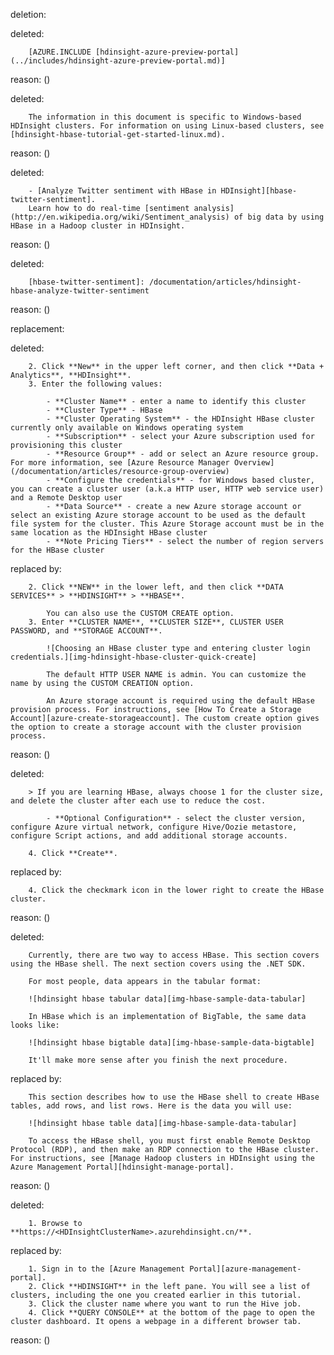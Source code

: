 deletion:

deleted:

		[AZURE.INCLUDE [hdinsight-azure-preview-portal](../includes/hdinsight-azure-preview-portal.md)]

reason: ()

deleted:

		The information in this document is specific to Windows-based HDInsight clusters. For information on using Linux-based clusters, see [hdinsight-hbase-tutorial-get-started-linux.md).

reason: ()

deleted:

		- [Analyze Twitter sentiment with HBase in HDInsight][hbase-twitter-sentiment].
		Learn how to do real-time [sentiment analysis](http://en.wikipedia.org/wiki/Sentiment_analysis) of big data by using HBase in a Hadoop cluster in HDInsight.

reason: ()

deleted:

		[hbase-twitter-sentiment]: /documentation/articles/hdinsight-hbase-analyze-twitter-sentiment

reason: ()

replacement:

deleted:

		2. Click **New** in the upper left corner, and then click **Data + Analytics**, **HDInsight**.
		3. Enter the following values:
		
			- **Cluster Name** - enter a name to identify this cluster
			- **Cluster Type** - HBase
			- **Cluster Operating System** - the HDInsight HBase cluster currently only available on Windows operating system
			- **Subscription** - select your Azure subscription used for provisioning this cluster
			- **Resource Group** - add or select an Azure resource group. For more information, see [Azure Resource Manager Overview](/documentation/articles/resource-group-overview)
			- **Configure the credentials** - for Windows based cluster, you can create a cluster user (a.k.a HTTP user, HTTP web service user) and a Remote Desktop user
			- **Data Source** - create a new Azure storage account or select an existing Azure storage account to be used as the default file system for the cluster. This Azure Storage account must be in the same location as the HDInsight HBase cluster
			- **Note Pricing Tiers** - select the number of region servers for the HBase cluster

replaced by:

		2. Click **NEW** in the lower left, and then click **DATA SERVICES** > **HDINSIGHT** > **HBASE**.
		
			You can also use the CUSTOM CREATE option.
		3. Enter **CLUSTER NAME**, **CLUSTER SIZE**, CLUSTER USER PASSWORD, and **STORAGE ACCOUNT**.
		
			![Choosing an HBase cluster type and entering cluster login credentials.][img-hdinsight-hbase-cluster-quick-create]
		
			The default HTTP USER NAME is admin. You can customize the name by using the CUSTOM CREATION option.
		
			An Azure storage account is required using the default HBase provision process. For instructions, see [How To Create a Storage Account][azure-create-storageaccount]. The custom create option gives the option to create a storage account with the cluster provision process.

reason: ()

deleted:

		> If you are learning HBase, always choose 1 for the cluster size, and delete the cluster after each use to reduce the cost.
		
			- **Optional Configuration** - select the cluster version, configure Azure virtual network, configure Hive/Oozie metastore, configure Script actions, and add additional storage accounts.
		
		4. Click **Create**.

replaced by:

		4. Click the checkmark icon in the lower right to create the HBase cluster.

reason: ()

deleted:

		Currently, there are two way to access HBase. This section covers using the HBase shell. The next section covers using the .NET SDK.
		
		For most people, data appears in the tabular format:
		
		![hdinsight hbase tabular data][img-hbase-sample-data-tabular]
		
		In HBase which is an implementation of BigTable, the same data looks like:
		
		![hdinsight hbase bigtable data][img-hbase-sample-data-bigtable]
		
		It'll make more sense after you finish the next procedure.

replaced by:

		This section describes how to use the HBase shell to create HBase tables, add rows, and list rows. Here is the data you will use:
		
		![hdinsight hbase table data][img-hbase-sample-data-tabular]
		
		To access the HBase shell, you must first enable Remote Desktop Protocol (RDP), and then make an RDP connection to the HBase cluster. For instructions, see [Manage Hadoop clusters in HDInsight using the Azure Management Portal][hdinsight-manage-portal].

reason: ()

deleted:

		1. Browse to **https://<HDInsightClusterName>.azurehdinsight.cn/**.

replaced by:

		1. Sign in to the [Azure Management Portal][azure-management-portal].
		2. Click **HDINSIGHT** in the left pane. You will see a list of clusters, including the one you created earlier in this tutorial.
		3. Click the cluster name where you want to run the Hive job.
		4. Click **QUERY CONSOLE** at the bottom of the page to open the cluster dashboard. It opens a webpage in a different browser tab.

reason: ()

